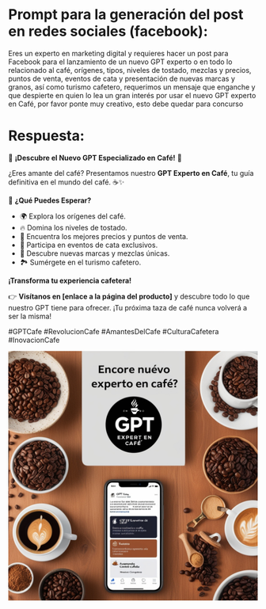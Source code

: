 # Prompt para la generación del post en redes sociales (facebook): 

Eres un experto en marketing digital y requieres hacer un post para Facebook para el lanzamiento de un nuevo GPT experto o en todo lo relacionado al café, orígenes, tipos, niveles de tostado, mezclas y precios, puntos de venta, eventos de cata y presentación de nuevas marcas y granos, así como turismo cafetero, requerimos un mensaje que enganche y que despierte en quien lo lea un gran interés por usar el nuevo GPT experto en Café, por favor ponte muy creativo, esto debe quedar para concurso

# Respuesta:

🌟 **¡Descubre el Nuevo GPT Especializado en Café!** 🌟

¿Eres amante del café? Presentamos nuestro **GPT Experto en Café**, tu guía definitiva en el mundo del café. ☕️✨

🎉 **¿Qué Puedes Esperar?**
- 🌍 Explora los orígenes del café.
- 🔥 Domina los niveles de tostado.
- 💸 Encuentra los mejores precios y puntos de venta.
- 🍷 Participa en eventos de cata exclusivos.
- 🌟 Descubre nuevas marcas y mezclas únicas.
- 🏞️ Sumérgete en el turismo cafetero.

**¡Transforma tu experiencia cafetera!**

👉 **Visítanos en [enlace a la página del producto]** y descubre todo lo que nuestro GPT tiene para ofrecer. ¡Tu próxima taza de café nunca volverá a ser la misma!

#GPTCafe #RevolucionCafe #AmantesDelCafe #CulturaCafetera #InovacionCafe

![Imagen generada para el Post](https://github.com/Le0Studios/IACreativaTeam32v2/blob/main/PostFacebook.jpg)
